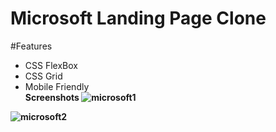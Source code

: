 # Microsoft Landing Page Clone
#Features<br>
- CSS FlexBox
- CSS Grid
- Mobile Friendly<br>
<b font-size=20px>Screenshots
![microsoft1](https://user-images.githubusercontent.com/67910259/123899971-d4437300-d985-11eb-8368-7495ba07d814.PNG)

![microsoft2](https://user-images.githubusercontent.com/67910259/123901494-a875bc80-d988-11eb-840e-04117f4f8930.PNG)

